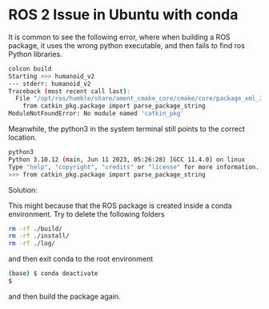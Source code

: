 # ROS 2 Issue in Ubuntu with conda

It is common to see the following error, where when building a ROS package, it uses the wrong python executable, and then fails to find ros Python libraries.

```bash
colcon build
Starting >>> humanoid_v2
--- stderr: humanoid_v2                         
Traceback (most recent call last):
  File "/opt/ros/humble/share/ament_cmake_core/cmake/core/package_xml_2_cmake.py", line 22, in <module>
    from catkin_pkg.package import parse_package_string
ModuleNotFoundError: No module named 'catkin_pkg'
```

Meanwhile, the python3 in the system terminal still points to the correct location.

```bash
python3
Python 3.10.12 (main, Jun 11 2023, 05:26:28) [GCC 11.4.0] on linux
Type "help", "copyright", "credits" or "license" for more information.
>>> from catkin_pkg.package import parse_package_string

```



Solution:

This might because that the ROS package is created inside a conda environment. Try to delete the following folders

```bash
rm -rf ./build/
rm -rf ./install/
rm -rf ./log/
```

and then exit conda to the root environment

```bash
(base) $ conda deactivate
$
```



and then build the package again.

